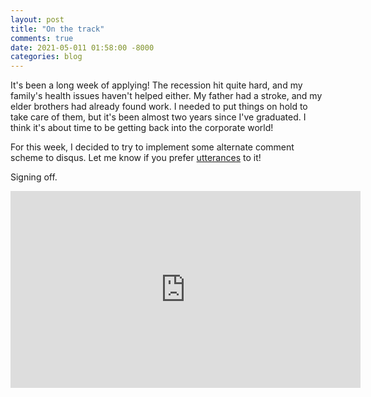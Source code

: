 ```yaml
---
layout: post
title: "On the track"
comments: true
date: 2021-05-011 01:58:00 -8000
categories: blog
---
```


It's been a long week of applying! The recession hit quite hard, and my family's
health issues haven't helped either. My father had a stroke, and my elder brothers
had already found work. I needed to put things on hold to take care of them,
but it's been almost two years since I've graduated. I think it's about time to be
getting back into the corporate world!

For this week, I decided to try to implement some alternate comment scheme to disqus.
Let me know if you prefer [utterances](https://utteranc.es/) to it!

Signing off.

<iframe width="560" height="315" src="https://www.youtube.com/embed/bFHbrstGqBM" title="YouTube video player" frameborder="0" allow="accelerometer; autoplay; clipboard-write; encrypted-media; gyroscope; picture-in-picture" allowfullscreen></iframe>
